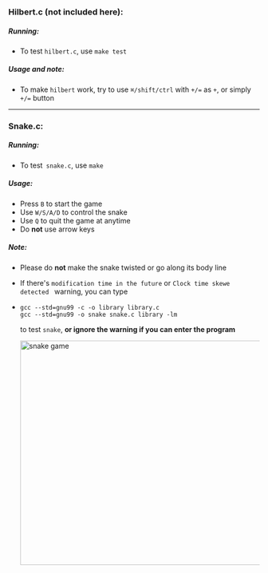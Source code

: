 ### Hilbert.c (not included here):

##### Running:

- To test `hilbert.c`, use `make test`

##### Usage and note:

- To make `hilbert` work, try to use `⌘/shift/ctrl` with `+/=` as `+`, or simply `+/=` button

---

### Snake.c:

##### Running:

- To test` snake.c`, use `make`

##### Usage:

- Press `B` to start the game
- Use `W/S/A/D` to control the snake
- Use `Q` to quit the game at anytime
- Do **not** use arrow keys

##### Note:

- Please do **not** make the snake twisted or go along its body line

- If there's `modification time in the future` or `Clock time skewe detected ` warning, you can type

- ```
  gcc --std=gnu99 -c -o library library.c
  gcc --std=gnu99 -o snake snake.c library -lm
  ```

  to test `snake`, **or ignore the warning if you can enter the program**
  
  <img src="../snake.gif" alt="snake game" height="450" width="720"/>
